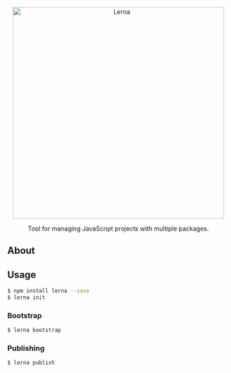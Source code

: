 <p align="center">
  <img alt="Lerna" src="https://i.imgur.com/yT7Skxn.png" width="480">
</p>

<p align="center">
  Tool for managing JavaScript projects with multiple packages.
</p>

## About

## Usage

```sh
$ npm install lerna --save
$ lerna init
```

### Bootstrap

```sh
$ lerna bootstrap
```

### Publishing

```sh
$ lerna publish
```

